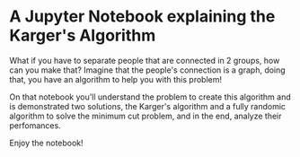 # A Jupyter Notebook explaining the Karger's Algorithm
What if you have to separate people that are connected in 2 groups, how can you make that? Imagine that the people's connection is a graph, doing that, you have an algorithm to help you with this problem!

On that notebook you'll understand the problem to create this algorithm and is demonstrated two solutions, the Karger's algorithm and a fully randomic algorithm to solve the minimum cut problem, and in the end, analyze their perfomances.

Enjoy the notebook!
